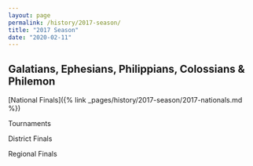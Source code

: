 ```yaml
---
layout: page
permalink: /history/2017-season/
title: "2017 Season"
date: "2020-02-11"
---
```


## Galatians, Ephesians, Philippians, Colossians & Philemon 

[National Finals]({% link _pages/history/2017-season/2017-nationals.md %})

Tournaments

District Finals

Regional Finals

